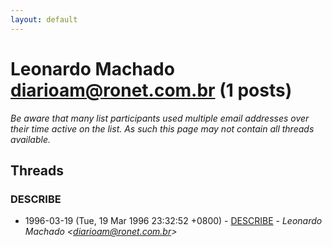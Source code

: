 ```yaml
---
layout: default
---
```


# Leonardo Machado <diarioam@ronet.com.br> (1 posts)

_Be aware that many list participants used multiple email addresses over their time active on the list. As such this page may not contain all threads available._

## Threads

### DESCRIBE
+ 1996-03-19 (Tue, 19 Mar 1996 23:32:52 +0800) - [DESCRIBE](/archive/1996/03/e6c9767685c51d7362837de851d6d9ec1e036d2f91f4ea89854017cd76a7b5f6) - _Leonardo Machado \<diarioam@ronet.com.br\>_

